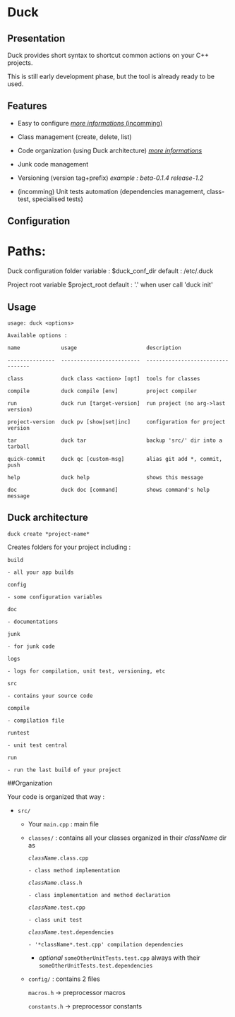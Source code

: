 # Duck

## Presentation

Duck provides short syntax to shortcut common actions on your C++ projects.

This is still early development phase, but the tool is already ready to be used.

## Features

  - Easy to configure [*more informations* (incomming)](#)

  - Class management (create, delete, list) 

  - Code organization (using Duck architecture) [*more informations*](#Duck-architecture)

  - Junk code management

  - Versioning (version tag+prefix) *example : beta-0.1.4 release-1.2*

  - (incomming) Unit tests automation (dependencies management, class-test, specialised tests)

## Configuration

# Paths:

Duck configuration folder
variable : $duck_conf_dir
default : /etc/.duck

Project root
variable $project_root
default : '.' when user call 'duck init'

## Usage

```
usage: duck <options> 

Available options :

name             usage                      description

---------------  -------------------------  ---------------------------------

class            duck class <action> [opt]  tools for classes

compile          duck compile [env]         project compiler

run              duck run [target-version]  run project (no arg->last version)

project-version  duck pv [show|set|inc]     configuration for project version

tar              duck tar                   backup 'src/' dir into a tarball

quick-commit     duck qc [custom-msg]       alias git add *, commit, push

help             duck help                  shows this message

doc              duck doc [command]         shows command's help message

```

## Duck architecture

`duck create *project-name*`

  Creates folders for your project including :

  `build`
  
    - all your app builds
  
  `config`
  
    - some configuration variables
  
  `doc`
  
    - documentations
  
  `junk`
  
    - for junk code
  
  `logs`
  
    - logs for compilation, unit test, versioning, etc
  
  `src`
  
    - contains your source code
  
  `compile`
  
    - compilation file
  
  `runtest`
  
    - unit test central
  
  `run`
  
    - run the last build of your project

##Organization

Your code is organized that way :

- `src/`

  - Your `main.cpp` : main file

  - `classes/` : contains all your classes organized in their *className* dir as

      <code>*className*.class.cpp</code>

        - class method implementation

      <code>*className*.class.h</code>

        - class implementation and method declaration

      <code>*className*.test.cpp</code>

        - class unit test

      <code>*className*.test.dependencies</code>

        - '*className*.test.cpp' compilation dependencies

      + *optional* `someOtherUnitTests.test.cpp` always with their `someOtherUnitTests.test.dependencies`

  - `config/` : contains 2 files

    `macros.h` -> preprocessor macros

    `constants.h` -> preprocessor constants
